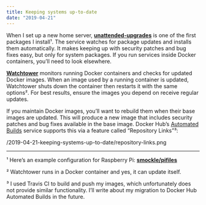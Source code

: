 ```yaml
---
title: Keeping systems up-to-date
date: "2019-04-21"
---
```


When I set up a new home server, **[unattended-upgrades][1]** is one of the first packages I install¹. The service watches for package updates and installs them automatically. It makes keeping up with security patches and bug fixes easy, but only for system packages. If you run services inside Docker containers, you’ll need to look elsewhere.

**[Watchtower][2]** monitors running Docker containers and checks for updated Docker images. When an image used by a running container is updated, Watchtower shuts down the container then restarts it with the same options². For best results, ensure the images you depend on receive regular updates.

If you maintain Docker images, you’ll want to rebuild them when their base images are updated. This will produce a new image that includes security patches and bug fixes available in the base image. Docker Hub’s [Automated Builds][3] service supports this via a feature called “Repository Links”³:

/2019-04-21-keeping-systems-up-to-date/repository-links.png

---

¹ Here’s an example configuration for Raspberry Pi: **[smockle/pifiles][4]**

² Watchtower runs in a Docker container and yes, it can update itself.

³ I used Travis CI to build and push my images, which unfortunately does not provide similar functionality. I’ll write about my migration to Docker Hub Automated Builds in the future.

[1]: https://wiki.debian.org/UnattendedUpgrades
[2]: https://github.com/containrrr/watchtower
[3]: https://docs.docker.com/docker-hub/builds/
[4]: https://github.com/smockle/pifiles/blob/def7b993eb0a2c9008154716d6708a887bfe2439/pifiles.sh#L32-L58
